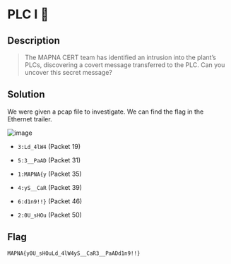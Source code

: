 # PLC I 🤖
## Description
> The MAPNA CERT team has identified an intrusion into the plant’s PLCs, discovering a covert message transferred to the PLC. Can you uncover this secret message?
## Solution
We were given a pcap file to investigate. We can find the flag in the Ethernet trailer.

![image](https://github.com/user-attachments/assets/8e4b6f1c-b1c6-4db2-af9b-06d17ea23ca3)

- `3:Ld_4lW4` (Packet 19)

- `5:3__PaAD` (Packet 31)

- `1:MAPNA{y` (Packet 35)

- `4:yS__CaR` (Packet 39)

- `6:d1n9!!}` (Packet 46)

- `2:0U_sHOu` (Packet 50)

## Flag
```
MAPNA{y0U_sHOuLd_4lW4yS__CaR3__PaADd1n9!!}
```
